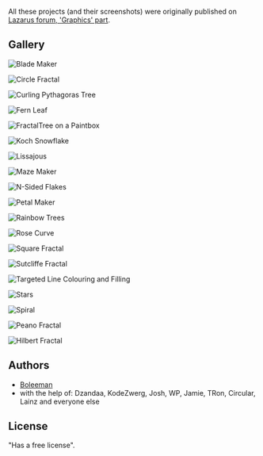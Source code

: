 All these projects (and their screenshots) were originally published on [Lazarus forum, 'Graphics' part](https://forum.lazarus.freepascal.org/index.php/board,39.0.html).

## Gallery

![Blade Maker](images/Blade%20Maker.png)

![Circle Fractal](images/Circle%20Fractal.png)

![Curling Pythagoras Tree](images/Curling%20Pythagoras%20Tree.png)

![Fern Leaf](images/Fern%20Leaf.png)

![FractalTree on a Paintbox](images/FractalTree%20on%20a%20Paintbox.png)

![Koch Snowflake](images/Koch%20Snowflake.png)

![Lissajous](images/Lissajous.png)

![Maze Maker](images/Maze%20Maker.png)

![N-Sided Flakes](images/N-Sided%20Flakes.png)

![Petal Maker](images/Petal%20Maker.png)

![Rainbow Trees](images/Rainbow%20Trees.png)

![Rose Curve](images/Rose%20Curve.png)

![Square Fractal](images/Square%20Fractal.png)

![Sutcliffe Fractal](images/Sutcliffe%20Fractal.png)

![Targeted Line Colouring and Filling](images/Targeted%20Line%20Colouring%20and%20Filling.png)

![Stars](images/Stars.png)

![Spiral](images/Spiral.jpg)

![Peano Fractal](images/Peano%20Fractal%20Rainbow.png)

![Hilbert Fractal](images/Hilbert%20Fractal.png)


## Authors

* [Boleeman](https://forum.lazarus.freepascal.org/index.php?action=profile;u=70476)
* with the help of: Dzandaa, KodeZwerg, Josh, WP, Jamie, TRon, Circular, Lainz and everyone else

## License

"Has a free license".
